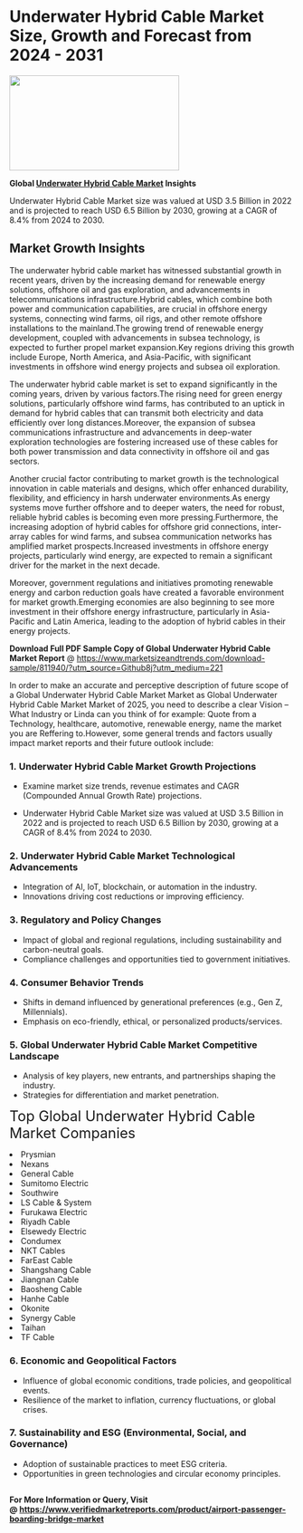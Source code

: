 <H1>Underwater Hybrid Cable Market Size, Growth and Forecast from 2024 - 2031</H1><img class="aligncenter size-medium wp-image-584254" src="https://thirdeyenews.in/wp-content/uploads/2024/09/Global-Market-Research-300x168.jpeg" alt="" width="300" height="168" /><p><strong>Global&nbsp;<a href="https://www.marketsizeandtrends.com/download-sample/811940/?utm_source=Github8j?utm_medium=221">Underwater Hybrid Cable Market</a> Insights</strong></p><p>Underwater Hybrid Cable Market size was valued at USD 3.5 Billion in 2022 and is projected to reach USD 6.5 Billion by 2030, growing at a CAGR of 8.4% from 2024 to 2030.</p><p><h2>Market Growth Insights</h2> <p>The underwater hybrid cable market has witnessed substantial growth in recent years, driven by the increasing demand for renewable energy solutions, offshore oil and gas exploration, and advancements in telecommunications infrastructure.Hybrid cables, which combine both power and communication capabilities, are crucial in offshore energy systems, connecting wind farms, oil rigs, and other remote offshore installations to the mainland.The growing trend of renewable energy development, coupled with advancements in subsea technology, is expected to further propel market expansion.Key regions driving this growth include Europe, North America, and Asia-Pacific, with significant investments in offshore wind energy projects and subsea oil exploration.</p> <p>The underwater hybrid cable market is set to expand significantly in the coming years, driven by various factors.The rising need for green energy solutions, particularly offshore wind farms, has contributed to an uptick in demand for hybrid cables that can transmit both electricity and data efficiently over long distances.Moreover, the expansion of subsea communications infrastructure and advancements in deep-water exploration technologies are fostering increased use of these cables for both power transmission and data connectivity in offshore oil and gas sectors.</p> <p>Another crucial factor contributing to market growth is the technological innovation in cable materials and designs, which offer enhanced durability, flexibility, and efficiency in harsh underwater environments.As energy systems move further offshore and to deeper waters, the need for robust, reliable hybrid cables is becoming even more pressing.Furthermore, the increasing adoption of hybrid cables for offshore grid connections, inter-array cables for wind farms, and subsea communication networks has amplified market prospects.Increased investments in offshore energy projects, particularly wind energy, are expected to remain a significant driver for the market in the next decade.</p> <p>Moreover, government regulations and initiatives promoting renewable energy and carbon reduction goals have created a favorable environment for market growth.Emerging economies are also beginning to see more investment in their offshore energy infrastructure, particularly in Asia-Pacific and Latin America, leading to the adoption of hybrid cables in their energy projects.</p> <p><span class=""><strong>Download Full PDF Sample Copy of Global Underwater Hybrid Cable Market Report</strong> @ <a href="https://www.marketsizeandtrends.com/download-sample/811940/?utm_source=Github8j?utm_medium=221" target="_blank">https://www.marketsizeandtrends.com/download-sample/811940/?utm_source=Github8j?utm_medium=221</a></span></p><p>In order to make an accurate and perceptive description of future scope of a Global&nbsp;Underwater Hybrid Cable Market Market as Global&nbsp;Underwater Hybrid Cable Market Market of 2025, you need to describe a clear Vision &ndash; What Industry or Linda can you think of for example: Quote from a Technology, healthcare, automotive, renewable energy, name the market you are Reffering to.However, some general trends and factors usually impact market reports and their future outlook include:</p><h3>1.&nbsp;<strong>Underwater Hybrid Cable Market Growth Projections</strong></h3><ul><li>Examine market size trends, revenue estimates and CAGR (Compounded Annual Growth Rate) projections.</li><li><p>Underwater Hybrid Cable Market size was valued at USD 3.5 Billion in 2022 and is projected to reach USD 6.5 Billion by 2030, growing at a CAGR of 8.4% from 2024 to 2030.</p></li></ul><h3>2.&nbsp;<strong>Underwater Hybrid Cable Market Technological Advancements</strong></h3><ul><li>Integration of AI, IoT, blockchain, or automation in the industry.</li><li>Innovations driving cost reductions or improving efficiency.</li></ul><h3>3.&nbsp;<strong>Regulatory and Policy Changes</strong></h3><ul><li>Impact of global and regional regulations, including sustainability and carbon-neutral goals.</li><li>Compliance challenges and opportunities tied to government initiatives.</li></ul><h3>4.&nbsp;<strong>Consumer Behavior Trends</strong></h3><ul><li>Shifts in demand influenced by generational preferences (e.g., Gen Z, Millennials).</li><li>Emphasis on eco-friendly, ethical, or personalized products/services.</li></ul><h3>5.&nbsp;<strong>Global Underwater Hybrid Cable Market Competitive Landscape</strong></h3><ul><li>Analysis of key players, new entrants, and partnerships shaping the industry.</li><li>Strategies for differentiation and market penetration.</li></ul><p data-pm-slice="1 1 []"><span style="color: inherit; font-family: inherit; font-size: 25px;">Top Global Underwater Hybrid Cable Market Companies</span></p><div class="" data-test-id=""><p><li>Prysmian</li><li> Nexans</li><li> General Cable</li><li> Sumitomo Electric</li><li> Southwire</li><li> LS Cable & System</li><li> Furukawa Electric</li><li> Riyadh Cable</li><li> Elsewedy Electric</li><li> Condumex</li><li> NKT Cables</li><li> FarEast Cable</li><li> Shangshang Cable</li><li> Jiangnan Cable</li><li> Baosheng Cable</li><li> Hanhe Cable</li><li> Okonite</li><li> Synergy Cable</li><li> Taihan</li><li> TF Cable</li></p></div><h3>6.&nbsp;<strong>Economic and Geopolitical Factors</strong></h3><ul><li>Influence of global economic conditions, trade policies, and geopolitical events.</li><li>Resilience of the market to inflation, currency fluctuations, or global crises.</li></ul><h3>7.&nbsp;<strong>Sustainability and ESG (Environmental, Social, and Governance)</strong></h3><ul><li>Adoption of sustainable practices to meet ESG criteria.</li><li>Opportunities in green technologies and circular economy principles.</li></ul><h2><strong style="font-size: 14px;">For More Information or Query, Visit @&nbsp;</strong><a style="background-color: #ffffff; font-size: 14px;" href="https://www.marketsizeandtrends.com/report/underwater-hybrid-cable-market/" target="_blank">https://www.verifiedmarketreports.com/product/airport-passenger-boarding-bridge-market</a></h2>